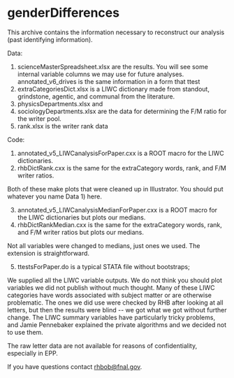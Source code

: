 # genderDifferences

This archive contains the information necessary to reconstruct our analysis (past identifying information).

Data: 
   1) scienceMasterSpreadsheet.xlsx are the results. You will see some internal variable columns we may use for future
   analyses. annotated_v6_drives is the same information in a form that ttest
   2) extraCategoriesDict.xlsx is a LIWC dictionary made from standout, grindstone, agentic, and communal from the
   literature.
   3) physicsDepartments.xlsx and 
   4) sociologyDepartments.xlsx are the data for determining the F/M ratio for the writer pool.
   5) rank.xlsx is the writer rank data
   
Code:
   1) annotated_v5_LIWCanalysisForPaper.cxx is a ROOT macro for the LIWC dictionaries.
   2) rhbDictRank.cxx is the same for the extraCategory words, rank, and F/M writer ratios.
   
   Both of these make plots that were cleaned up in Illustrator.  You should put whatever you name Data 1) here.
   
   3) annotated_v5_LIWCanalysisMedianForPaper.cxx is a ROOT macro for the LIWC dictionaries but plots our medians.
   4) rhbDictRankMedian.cxx is the same for the extraCategory words, rank, and F/M writer ratios but plots our medians.
   
   Not all variables were changed to medians, just ones we used.  The extension is straightforward.
   
   5) ttestsForPaper.do is a typical STATA file without bootstraps; 
   
   We supplied all the LIWC variable outputs.  We do not think you should plot variables we did not publish without much 
   thought. Many of these LIWC categories have words associated with subject matter or are otherwise problematic. 
   The ones we did use were checked by RHB after looking at all letters, 
   but then the results were blind -- we got what we got without further change.  The LIWC summary variables have 
   particularly tricky problems, and Jamie Pennebaker explained the private algorithms and we decided not to use them.  
   
   The raw letter data are not available for reasons of confidentiality, especially in EPP. 
   
   If you have questions contact rhbob@fnal.gov.
   

   

